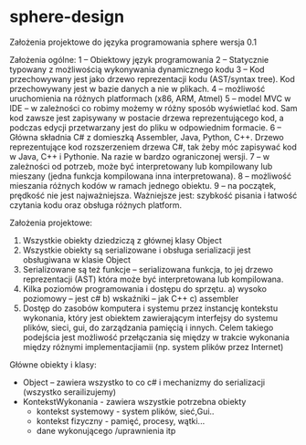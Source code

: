 # sphere-design
Założenia projektowe do języka programowania sphere
wersja 0.1


Założenia ogólne:
1 – Obiektowy język programowania
2 – Statycznie typowany z możliwością wykonywania dynamicznego kodu
3 – Kod przechowywany jest jako drzewo reprezentacji kodu (AST/syntax tree). Kod przechowywany jest w bazie danych a nie w plikach.
4 – możliwość uruchomienia na różnych platformach (x86, ARM, Atmel)
5 – model MVC w IDE – w zależności co robimy możemy w różny sposób wyświetlać kod. Sam kod zawsze jest zapisywany w postacie drzewa reprezentującego kod, a podczas edycji przetwarzany jest do pliku w odpowiednim formacie.
6 – Główna składnia C# z domieszką Assembler, Java, Python, C++. Drzewo reprezentujące kod rozszerzeniem drzewa C#, tak żeby móc zapisywać kod w Java, C++ i Pythonie. Na razie w bardzo ograniczonej wersji.
7 – w zależności od potrzeb, może być interpretowany lub kompilowany lub mieszany (jedna funkcja kompilowana inna interpretowana).
8 – możliwość mieszania różnych kodów w ramach jednego obiektu.
9 – na początek, prędkość nie jest najważniejsza. Ważniejsze jest: szybkość pisania i łatwość czytania kodu oraz obsługa różnych platform.

Założenia projektowe:
1) Wszystkie obiekty dziedziczą z głównej klasy Object
2) Wszystkie obiekty są serializowane i obsługa serializacji jest obsługiwana w klasie Object
3) Serializowane są też funkcje – serializowana funkcja, to jej drzewo reprezentacji (AST) która może być interpretowana lub kompilowana.
4) Kilka poziomów programowania i dostępu do sprzętu.
	a) wysoko poziomowy – jest c#
	b) wskaźniki – jak C++
	c) assembler
5) Dostęp do zasobów komputera i systemu przez instancję kontekstu wykonania, który jest obiektem zawierającym interfejsy do systemu plików, sieci, gui, do zarządzania pamięcią i innych.
Celem takiego podejścia jest możliwość przełączania się między w trakcie wykonania między różnymi implementacjiamii (np. system plików przez Internet)

Główne obiekty i klasy:
- Object – zawiera wszystko to co c# i mechanizmy do serializacji (wszystko serailizujemy)
- KontekstWykonania - zawiera wszystkie potrzebna obiekty
	- kontekst systemowy - system plików, sieć,Gui..
	- kontekst fizyczny - pamięć, procesy, wątki...
	- dane wykonującego /uprawnienia itp
	
